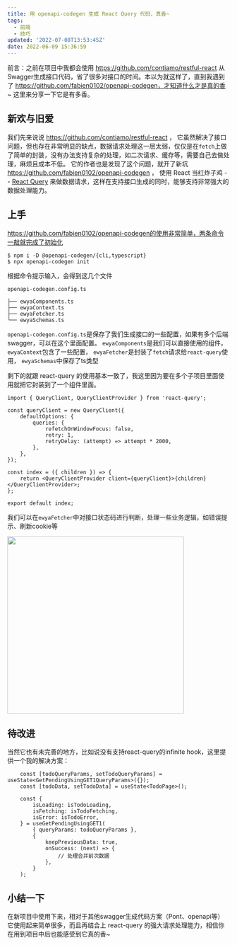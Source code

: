 ```yaml
---
title: 用 openapi-codegen 生成 React Query 代码，真香~
tags:
  - 前端
  - 技巧
updated: '2022-07-08T13:53:45Z'
date: 2022-06-09 15:36:59
---
```


前言：之前在项目中我都会使用 https://github.com/contiamo/restful-react 从Swagger生成接口代码，省了很多对接口的时间。本以为就这样了，直到我遇到了 https://github.com/fabien0102/openapi-codegen，才知道什么才是真的香~ 这里来分享一下它是有多香。


## 新欢与旧爱

我们先来说说  https://github.com/contiamo/restful-react ， 它虽然解决了接口问题，但也存在非常明显的缺点，数据请求处理这一层太弱，仅仅是在`fetch`上做了简单的封装，没有办法支持复杂的处理，如二次请求、缓存等，需要自己去做处理，麻烦且成本不低。
它的作者也是发现了这个问题，就开了新坑 https://github.com/fabien0102/openapi-codegen ， 使用 React 当红炸子鸡 -- [React Query](https://react-query.tanstack.com/comparison) 来做数据请求，这样在支持接口生成的同时，能够支持非常强大的数据处理能力。

## 上手

https://github.com/fabien0102/openapi-codegen的使用非常简单，两条命令一敲就完成了初始化
```
$ npm i -D @openapi-codegen/{cli,typescript}
$ npx openapi-codegen init
```
根据命令提示输入，会得到这几个文件
```
openapi-codegen.config.ts

├── ewyaComponents.ts
├── ewyaContext.ts
├── ewyaFetcher.ts
└── ewyaSchemas.ts
```
`openapi-codegen.config.ts`是保存了我们生成接口的一些配置，如果有多个后端swagger，可以在这个里面配置。
`ewyaComponents`是我们可以直接使用的组件，
`ewyaContext`包含了一些配置，
`ewyaFetcher`是封装了`fetch`请求给`react-query`使用，
`ewyaSchemas`中保存了ts类型


剩下的就跟 react-query 的使用基本一致了，我这里因为要在多个子项目里面使用就把它封装到了一个组件里面。

```tsx
import { QueryClient, QueryClientProvider } from 'react-query';

const queryClient = new QueryClient({
	defaultOptions: {
		queries: {
			refetchOnWindowFocus: false,
			retry: 1,
			retryDelay: (attempt) => attempt * 2000,
		},
	},
});

const index = ({ children }) => {
	return <QueryClientProvider client={queryClient}>{children}</QueryClientProvider>;
};

export default index;

```

我们可以在`ewyaFetcher`中对接口状态码进行判断，处理一些业务逻辑，如错误提示、刷新cookie等

<img src="https://user-images.githubusercontent.com/25629121/172883573-7b055272-ae57-45de-8b65-170b72ab1bfb.png" width="400px"/>


## 待改进

当然它也有未完善的地方，比如说没有支持react-query的infinite hook，这里提供一个我的解决方案：

```tsx
	const [todoQueryParams, setTodoQueryParams] = useState<GetPendingUsingGET1QueryParams>({});
	const [todoData, setTodoData] = useState<TodoPage>();

	const {
		isLoading: isTodoLoading,
		isFetching: isTodoFetching,
		isError: isTodoError,
	} = useGetPendingUsingGET1(
		{ queryParams: todoQueryParams },
		{
			keepPreviousData: true,
			onSuccess: (next) => {
				// 处理合并前次数据
			},
		}
	);

```


## 小结一下

在新项目中使用下来，相对于其他swagger生成代码方案（Pont、openapi等）它使用起来简单很多，而且再结合上 react-query 的强大请求处理能力，相信你在用到项目中后也能感受到它真的香~



